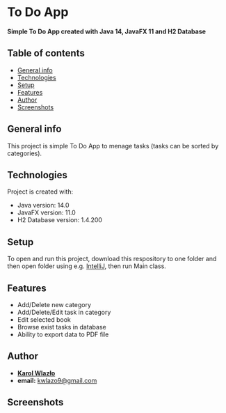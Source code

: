 # To Do App
**Simple To Do App created with Java 14, JavaFX 11 and H2 Database**
## Table of contents
* [General info](#general-info)
* [Technologies](#technologies)
* [Setup](#setup)
* [Features](#features)
* [Author](#author)
* [Screenshots](#screenshots)

## General info
This project is simple To Do App to menage tasks (tasks can be sorted by categories).

## Technologies
Project is created with:
* Java version: 14.0
* JavaFX version: 11.0
* H2 Database version: 1.4.200

## Setup
To open and run this project, download this respository to one folder and then open folder using e.g. [IntelliJ](https://www.jetbrains.com/idea/), then run Main class.

## Features
* Add/Delete new category
* Add/Delete/Edit task in category
* Edit selected book
* Browse exist tasks in database
* Ability to export data to PDF file

## Author
* **[Karol Wlazło](https://github.com/wlazlok
)**
* **email:** kwlazo9@gmail.com

## Screenshots
